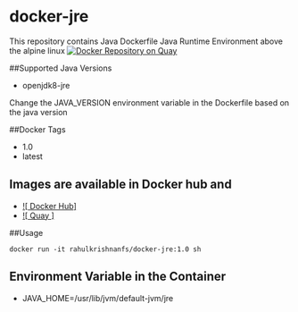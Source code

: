 # docker-jre
This repository contains Java Dockerfile 
Java Runtime Environment above the alpine linux
[![Docker Repository on Quay](https://quay.io/repository/rahulkrishnanfs/docker-jre/status "Docker Repository on Quay")](https://quay.io/repository/rahulkrishnanfs/docker-jre)

##Supported Java Versions

- openjdk8-jre

Change the JAVA_VERSION environment variable in the Dockerfile based on the java version

##Docker Tags

* 1.0 
* latest

## Images are available in Docker hub and 

* [![ Docker Hub]]( https://hub.docker.com/r/rahulkrishnanfs/docker-jre/ )
* [![ Quay ]]( https://quay.io/repository/rahulkrishnanfs/docker-jre )

##Usage 
```
docker run -it rahulkrishnanfs/docker-jre:1.0 sh

```
## Environment Variable in the Container

* JAVA_HOME=/usr/lib/jvm/default-jvm/jre 
